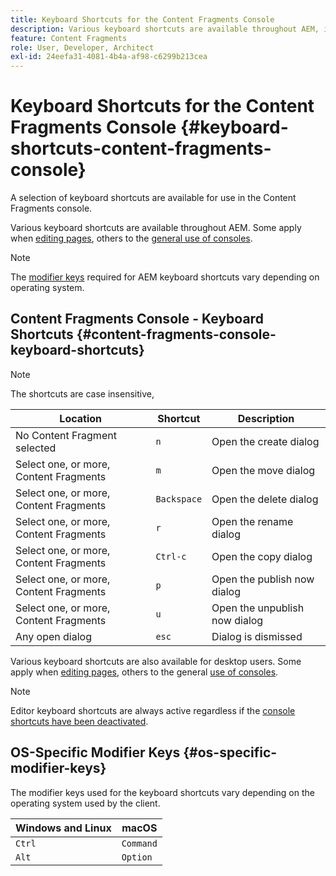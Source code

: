 ```yaml
---
title: Keyboard Shortcuts for the Content Fragments Console
description: Various keyboard shortcuts are available throughout AEM, including some for managing Content Fragments
feature: Content Fragments
role: User, Developer, Architect
exl-id: 24eefa31-4081-4b4a-af98-c6299b213cea
---
```

# Keyboard Shortcuts for the Content Fragments Console {#keyboard-shortcuts-content-fragments-console}

A selection of keyboard shortcuts are available for use in the Content Fragments console.

Various keyboard shortcuts are available throughout AEM. Some apply when [editing pages](/help/sites-cloud/authoring/fundamentals/keyboard-shortcuts.md), others to the [general use of consoles](/help/sites-cloud/authoring/getting-started/keyboard-shortcuts.md).

>[!NOTE]
>
>The [modifier keys](#os-specific-modifier-keys) required for AEM keyboard shortcuts vary depending on operating system.

## Content Fragments Console - Keyboard Shortcuts {#content-fragments-console-keyboard-shortcuts}

>[!NOTE]
>
>The shortcuts are case insensitive,

|Location|Shortcut|Description|
|---|---|---|
|No Content Fragment selected|`n`|Open the create dialog|
|Select one, or more, Content Fragments|`m`|Open the move dialog|
|Select one, or more, Content Fragments|`Backspace`|Open the delete dialog|
|Select one, or more, Content Fragments|`r`|Open the rename dialog|
|Select one, or more, Content Fragments|`Ctrl-c`|Open the copy dialog|
|Select one, or more, Content Fragments|`p`|Open the publish now dialog|
|Select one, or more, Content Fragments|`u`|Open the unpublish now dialog|
|Any open dialog|`esc`|Dialog is dismissed|

Various keyboard shortcuts are also available for desktop users. Some apply when [editing pages](/help/sites-cloud/authoring/fundamentals/keyboard-shortcuts.md), others to the general [use of consoles](/help/sites-cloud/authoring/getting-started/keyboard-shortcuts.md).

>[!NOTE]
>
>Editor keyboard shortcuts are always active regardless if the [console shortcuts have been deactivated](/help/sites-cloud/authoring/getting-started/keyboard-shortcuts.md#deactivating-keyboard-shortcuts).

## OS-Specific Modifier Keys {#os-specific-modifier-keys}

The modifier keys used for the keyboard shortcuts vary depending on the operating system used by the client.

|Windows and Linux|macOS|
|---|---|
|`Ctrl`|`Command`|
|`Alt`|`Option`|
